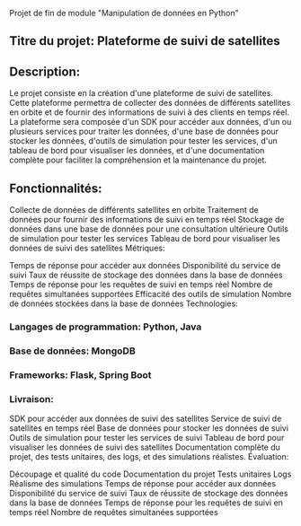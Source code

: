 Projet de fin de module "Manipulation de données en Python"

## Titre du projet: Plateforme de suivi de satellites

## Description:
Le projet consiste en la création d'une plateforme de suivi de satellites. Cette plateforme permettra de collecter des données de différents satellites en orbite et de fournir des informations de suivi à des clients en temps réel. La plateforme sera composée d'un SDK pour accéder aux données, d'un ou plusieurs services pour traiter les données, d'une base de données pour stocker les données, d'outils de simulation pour tester les services, d'un tableau de bord pour visualiser les données, et d'une documentation complète pour faciliter la compréhension et la maintenance du projet.

## Fonctionnalités:

Collecte de données de différents satellites en orbite
Traitement de données pour fournir des informations de suivi en temps réel
Stockage de données dans une base de données pour une consultation ultérieure
Outils de simulation pour tester les services
Tableau de bord pour visualiser les données de suivi des satellites
Métriques:

Temps de réponse pour accéder aux données
Disponibilité du service de suivi
Taux de réussite de stockage des données dans la base de données
Temps de réponse pour les requêtes de suivi en temps réel
Nombre de requêtes simultanées supportées
Efficacité des outils de simulation
Nombre de données stockées dans la base de données
Technologies:

### Langages de programmation: Python, Java
### Base de données: MongoDB
### Frameworks: Flask, Spring Boot
### Livraison:

SDK pour accéder aux données de suivi des satellites
Service de suivi de satellites en temps réel
Base de données pour stocker les données de suivi
Outils de simulation pour tester les services de suivi
Tableau de bord pour visualiser les données de suivi des satellites
Documentation complète du projet, des tests unitaires, des logs, et des simulations réalistes.
Évaluation:

Découpage et qualité du code
Documentation du projet
Tests unitaires
Logs
Réalisme des simulations
Temps de réponse pour accéder aux données
Disponibilité du service de suivi
Taux de réussite de stockage des données dans la base de données
Temps de réponse pour les requêtes de suivi en temps réel
Nombre de requêtes simultanées supportées
